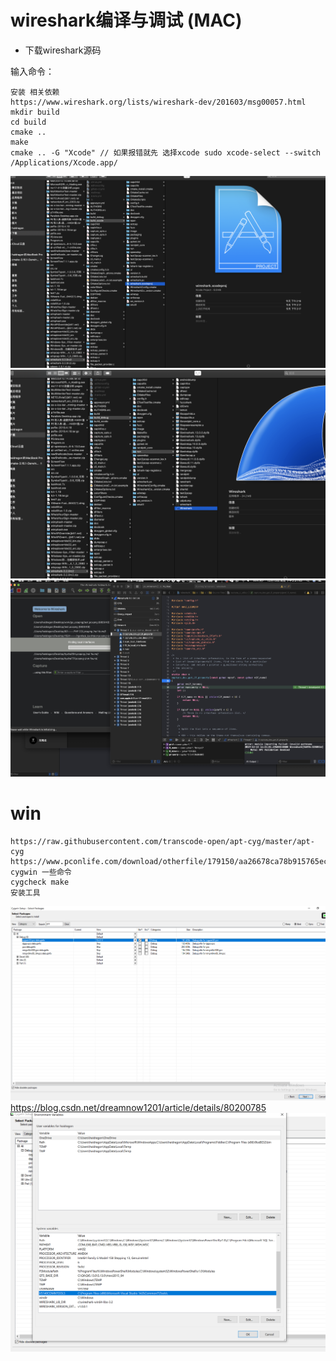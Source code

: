 # wireshark编译与调试 (MAC)
*  下载wireshark源码 

 输入命令：
```
安装 相关依赖
https://www.wireshark.org/lists/wireshark-dev/201603/msg00057.html
mkdir build
cd build 
cmake ..
make 
cmake .. -G "Xcode" // 如果报错就先 选择xcode sudo xcode-select --switch /Applications/Xcode.app/
```
![avatar](https://github.com/haidragon/pcap_Banalysis/blob/master/pages/page5/images/1.png)
![avatar](https://github.com/haidragon/pcap_Banalysis/blob/master/pages/page5/images/2.png)
![avatar](https://github.com/haidragon/pcap_Banalysis/blob/master/pages/page5/images/3.jpg)

# win 
```
https://raw.githubusercontent.com/transcode-open/apt-cyg/master/apt-cyg
https://www.pconlife.com/download/otherfile/179150/aa26678ca78b915765ece4563214cf2f/
cygwin 一些命令
cygcheck make
安装工具
```
![avatar](https://github.com/haidragon/pcap_Banalysis/blob/master/pages/page5/images/4.png)
https://blog.csdn.net/dreamnow1201/article/details/80200785
![avatar](https://github.com/haidragon/pcap_Banalysis/blob/master/pages/page5/images/5.png)
